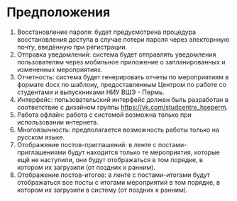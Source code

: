 # Предположения
1. Восстановление пароля: будет предусмотрена процедура восстановления доступа в случае потери пароля через электорнную почту, введённую при регистрации.
2. Отправка уведомлений: система будет отправлять уведомления пользователям через мобильное приложение о запланированных и измененных мероприятиях.
3. Отчетность: система будет генерировать отчеты по мероприятиям в формате docx по шаблону, предоставленным Центром по работе со студентами и выпускниками НИУ ВШЭ - Пермь.
4. Интерфейс: пользовательский интерфейс должен быть разработан в соответствие с дизайном группы https://vk.com/studcentre_hseperm.
5. Работа офлайн: работа с системой возможна только при использовании интернета.
6. Многоязычность: предполагается возможность работы только на русском языке.
7. Отображение постов-приглашений: в ленте с постами-приглашениями будут находится только те мероприятия, которые ещё не наступили, они будут отображаться в том порядке, в котором их загрузили (от поздних к ранним).
8. Отображение постов-итогов: в ленте с постами-итогами будут отображаться все посты с итогами мероприятий в том порядке, в котором их загрузили в систему (от поздних к ранним).
